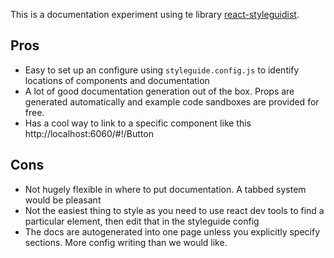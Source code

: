 This is a documentation experiment using te library [react-styleguidist](https://react-styleguidist.js.org/).

## Pros
- Easy to set up an configure using `styleguide.config.js` to identify locations of components and documentation
- A lot of good documentation generation out of the box. Props are generated automatically and example code sandboxes are provided for free.
- Has a cool way to link to a specific component like this http://localhost:6060/#!/Button
## Cons
- Not hugely flexible in where to put documentation. A tabbed system would be pleasant
- Not the easiest thing to style as you need to use react dev tools to find a particular element, then edit that in the styleguide config
- The docs are autogenerated into one page unless you explicitly specify sections. More config writing than we would like.
